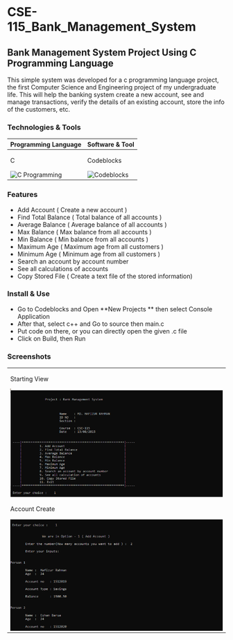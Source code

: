 # CSE-115_Bank_Management_System

## Bank Management System Project Using C Programming Language
This simple system was developed for a c programming language project, the first Computer Science and Engineering project of my undergraduate life. This will help the banking system create a new account, see and manage transactions, verify the details of an existing account, store the info of the customers, etc. 

### Technologies & Tools

 <table>
    <thead>
        <tr>
            <th> Programming Language </th>
            <th> Software & Tool </th>
        </tr>
    </thead>
    <tbody>
        <tr>
         <td><p> C </p><img style="vertical-align:middle" alt="C Programming" height"40%" width="40%" src="https://user-images.githubusercontent.com/48995708/177030418-f26f5b61-d261-45da-9d1a-4a32d86d4bca.png" /></td>
            <td><p> Codeblocks </p><img style="vertical-align:middle" alt="Codeblocks" height"40%" width="40%" src="https://user-images.githubusercontent.com/48995708/177030492-cfdf67ef-a90f-49e2-8754-ea54809712dc.jpg" /></td>
        </tr>
    </tbody>
</table>

### Features
 - Add Account ( Create a new account )
 - Find Total Balance ( Total balance of all accounts )  
 - Average Balance ( Average balance of all accounts )  
 - Max Balance ( Max balance from all accounts )  
 - Min Balance ( Min balance from all accounts )  
 - Maximum Age ( Maximum age from all customers )  
 - Minimum Age ( Minimum age from all customers ) 
 - Search an account by account number
 - See all calculations of accounts
 - Copy Stored File ( Create a text file of the stored information)

### Install & Use
 - Go to Codeblocks and Open **New Projects ** then select Console Application
 - After that, select c++ and Go to source then main.c
 - Put code on there, or you can directly open the given .c file
 - Click on Build, then Run

### Screenshots

<table>
        <tr>
         <td><p> Starting View </p><img style="vertical-align:middle" alt="Starting View" src="Screenshots/Screenshot 2020-01-18 12.23.12.png" /></td>
        </tr>
        <tr>
         <td><p> Account Create </p><img style="vertical-align:middle" alt="Account Create" src="Screenshots/Screenshot 2020-01-18 12.23.26.png" /></td>
        </tr>
</table>

